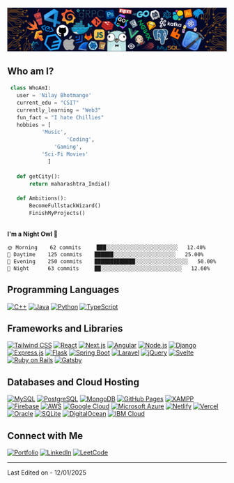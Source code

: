 ![Github Banner](https://github.com/Jaydeep-Yadav/Jaydeep-Yadav/blob/main/banner.png)

## Who am I?

 ```python
  class WhoAmI:
    user = 'Nilay Bhotmange'
	current_edu = "CSIT"
    currently_learning = "Web3"
    fun_fact = "I hate Chillies"
	hobbies = [
   		    'Music',
                    'Coding',
	            'Gaming',
		    'Sci-Fi Movies'
	          ]
	
	def getCity():
		return maharashtra_India()
	
	def Ambitions():
		BecomeFullstackWizard()
		FinishMyProjects()
	
 ```

 
**I'm a Night Owl 🦉** 

```text
🌞 Morning    62 commits     ███░░░░░░░░░░░░░░░░░░░░░░░   12.40%
🌆 Daytime    125 commits    ██████░░░░░░░░░░░░░░░░░░░░   25.00%
🌃 Evening    250 commits    █████████████░░░░░░░░░░░░░░░░░   50.00%
🌙 Night      63 commits     ██░░░░░░░░░░░░░░░░░░░░░░░░░░   12.60%
```

## Programming Languages

<p>
    <a href="#"><img alt="C++" src="https://img.shields.io/badge/C++%20-%2300599C.svg?logo=c%2B%2B&logoColor=white"></a>
    <a href="#"><img alt="Java" src="https://img.shields.io/badge/Java%20-%23007396.svg?logo=oracle&logoColor=white"></a>
    <a href="#"><img alt="Python" src="https://img.shields.io/badge/Python%20-%233776AB.svg?logo=python&logoColor=white"></a>
    <a href="#"><img alt="TypeScript" src="https://img.shields.io/badge/TypeScript%20-%23007ACC.svg?logo=typescript&logoColor=white"></a>
</p>


## Frameworks and Libraries
<p>
   <a href="#"><img alt="Tailwind CSS" src="https://img.shields.io/badge/Tailwind%20CSS-%2338B2AC.svg?logo=tailwindcss&logoColor=white"></a>
   <a href="#"><img alt="React" src="https://img.shields.io/badge/React-%2320232a.svg?logo=react&logoColor=%2361DAFB"></a>
   <a href="#"><img alt="Next.js" src="https://img.shields.io/badge/Next.js-%23000000.svg?logo=nextdotjs&logoColor=white"></a>
   <a href="#"><img alt="Angular" src="https://img.shields.io/badge/Angular-%23DD0031.svg?logo=angular&logoColor=white"></a>
   <a href="#"><img alt="Node.js" src="https://img.shields.io/badge/Node.js-%23339933.svg?logo=nodedotjs&logoColor=white"></a>
   <a href="#"><img alt="Django" src="https://img.shields.io/badge/Django-%23092E20.svg?logo=django&logoColor=white"></a>
   <a href="#"><img alt="Express.js" src="https://img.shields.io/badge/Express.js-%23404d59.svg?logo=express&logoColor=%2361DAFB"></a>
   <a href="#"><img alt="Flask" src="https://img.shields.io/badge/Flask-%23000000.svg?logo=flask&logoColor=white"></a>
   <a href="#"><img alt="Spring Boot" src="https://img.shields.io/badge/Spring%20Boot-%236DB33F.svg?logo=springboot&logoColor=white"></a>
   <a href="#"><img alt="Laravel" src="https://img.shields.io/badge/Laravel-%23FF2D20.svg?logo=laravel&logoColor=white"></a>
   <a href="#"><img alt="jQuery" src="https://img.shields.io/badge/jQuery-%230769AD.svg?logo=jquery&logoColor=white"></a>
   <a href="#"><img alt="Svelte" src="https://img.shields.io/badge/Svelte-%23FF3E00.svg?logo=svelte&logoColor=white"></a>
   <a href="#"><img alt="Ruby on Rails" src="https://img.shields.io/badge/Ruby%20on%20Rails-%23CC0000.svg?logo=rubyonrails&logoColor=white"></a>
   <a href="#"><img alt="Gatsby" src="https://img.shields.io/badge/Gatsby-%23663399.svg?logo=gatsby&logoColor=white"></a>
</p>


## Databases and Cloud Hosting

<p>
    <a href="#"><img alt="MySQL" src="https://img.shields.io/badge/MySQL-%234479A1.svg?logo=mysql&logoColor=white"></a>
    <a href="#"><img alt="PostgreSQL" src="https://img.shields.io/badge/PostgreSQL-%23336791.svg?logo=postgresql&logoColor=white"></a>
    <a href="#"><img alt="MongoDB" src="https://img.shields.io/badge/MongoDB-%2347A248.svg?logo=mongodb&logoColor=white"></a>
    <a href="#"><img alt="GitHub Pages" src="https://img.shields.io/badge/GitHub%20Pages-%23327FC7.svg?logo=github&logoColor=white"></a>
    <a href="#"><img alt="XAMPP" src="https://img.shields.io/badge/XAMPP-%23FB7A24.svg?logo=xampp&logoColor=white"></a>
    <a href="#"><img alt="Firebase" src="https://img.shields.io/badge/Firebase-%23039BE5.svg?logo=firebase&logoColor=white"></a>
    <a href="#"><img alt="AWS" src="https://img.shields.io/badge/Amazon%20AWS-%23232F3E.svg?logo=amazon-aws&logoColor=white"></a>
    <a href="#"><img alt="Google Cloud" src="https://img.shields.io/badge/Google%20Cloud-%234285F4.svg?logo=google-cloud&logoColor=white"></a>
    <a href="#"><img alt="Microsoft Azure" src="https://img.shields.io/badge/Microsoft%20Azure-%230078D4.svg?logo=microsoft-azure&logoColor=white"></a>
    <a href="#"><img alt="Netlify" src="https://img.shields.io/badge/Netlify-%2300C7B7.svg?logo=netlify&logoColor=white"></a>
    <a href="#"><img alt="Vercel" src="https://img.shields.io/badge/Vercel-%23000000.svg?logo=vercel&logoColor=white"></a>
    <a href="#"><img alt="Oracle" src="https://img.shields.io/badge/Oracle-%23F80000.svg?logo=oracle&logoColor=white"></a>
    <a href="#"><img alt="SQLite" src="https://img.shields.io/badge/SQLite-%23003B57.svg?logo=sqlite&logoColor=white"></a>
    <a href="#"><img alt="DigitalOcean" src="https://img.shields.io/badge/DigitalOcean-%230080FF.svg?logo=digitalocean&logoColor=white"></a>
    <a href="#"><img alt="IBM Cloud" src="https://img.shields.io/badge/IBM%20Cloud-%23000581.svg?logo=ibm-cloud&logoColor=white"></a>
</p>


## Connect with Me

<p>
  <a href="https://portfolio-io-pink.vercel.app/"><img alt="Portfolio" title="Nilay Bhotmange Portfolio" src="https://img.shields.io/badge/Portfolio-000000?style=for-the-badge&logo=About.me&logoColor=white"></a>
  <a href="https://www.linkedin.com/in/nilaybhotmange/"><img alt="LinkedIn" title="Nilay Bhotmange LinkedIn" src="https://img.shields.io/badge/LinkedIn-0077B5?style=for-the-badge&logo=linkedin&logoColor=white"></a>
  <a href="https://leetcode.com/u/nilaybhotmange2002/"><img alt="LeetCode" title="Nilay Bhotmange LeetCode" src="https://img.shields.io/badge/LeetCode-FFA116?style=for-the-badge&logo=leetcode&logoColor=white"></a>
</p>


------
Last Edited on - 12/01/2025

